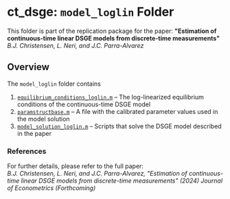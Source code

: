 # ct_dsge: `model_loglin` Folder

This folder is part of the replication package for the paper:
**"Estimation of continuous-time linear DSGE models from discrete-time measurements"**  
*B.J. Christensen, L. Neri, and J.C. Parra-Alvarez*

## Overview

The `model_loglin` folder contains 

1. [`equilibrium_conditions_loglin.m`](equilibrium_conditions_loglin.m) – The log-linearized equilibrium conditions of the continuous-time DSGE model
2. [`paramstructbase.m`](paramstructbase.m) – A file with the calibrated parameter values used in the model solution
3. [`model_solution_loglin.m`](model_solution_loglin.m) – Scripts that solve the DSGE model described in the paper

### References

For further details, please refer to the full paper:  
*B.J. Christensen, L. Neri, and J.C. Parra-Alvarez, "Estimation of continuous-time linear DSGE models from discrete-time measurements" (2024) Journal of Econometrics (Forthcoming)*
